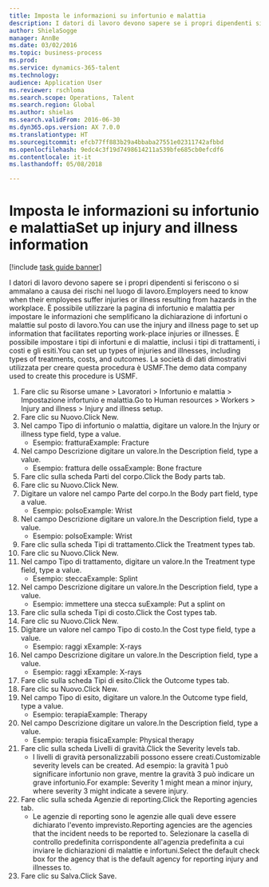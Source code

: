 ```yaml
--- 
title: Imposta le informazioni su infortunio e malattia
description: I datori di lavoro devono sapere se i propri dipendenti si feriscono o si ammalano a causa dei rischi nel luogo di lavoro.
author: ShielaSogge
manager: AnnBe
ms.date: 03/02/2016
ms.topic: business-process
ms.prod: 
ms.service: dynamics-365-talent
ms.technology: 
audience: Application User
ms.reviewer: rschloma
ms.search.scope: Operations, Talent
ms.search.region: Global
ms.author: shielas
ms.search.validFrom: 2016-06-30
ms.dyn365.ops.version: AX 7.0.0
ms.translationtype: HT
ms.sourcegitcommit: efcb77ff883b29a4bbaba27551e02311742afbbd
ms.openlocfilehash: 9edc4c3f19d7498614211a539bfe685cb0efcdf6
ms.contentlocale: it-it
ms.lasthandoff: 05/08/2018

---
```

# <a name="set-up-injury-and-illness-information"></a><span data-ttu-id="defa5-103">Imposta le informazioni su infortunio e malattia</span><span class="sxs-lookup"><span data-stu-id="defa5-103">Set up injury and illness information</span></span>

[!include [task guide banner](../../includes/task-guide-banner.md)]

<span data-ttu-id="defa5-104">I datori di lavoro devono sapere se i propri dipendenti si feriscono o si ammalano a causa dei rischi nel luogo di lavoro.</span><span class="sxs-lookup"><span data-stu-id="defa5-104">Employers need to know when their employees suffer injuries or illness resulting from hazards in the workplace.</span></span> <span data-ttu-id="defa5-105">È possibile utilizzare la pagina di infortunio e malattia per impostare le informazioni che semplificano la dichiarazione di infortuni o malattie sul posto di lavoro.</span><span class="sxs-lookup"><span data-stu-id="defa5-105">You can use the injury and illness page to set up information that facilitates reporting work-place injuries or illnesses.</span></span> <span data-ttu-id="defa5-106">È possibile impostare i tipi di infortuni e di malattie, inclusi i tipi di trattamenti, i costi e gli esiti.</span><span class="sxs-lookup"><span data-stu-id="defa5-106">You can set up types of injuries and illnesses, including types of treatments, costs, and outcomes.</span></span> <span data-ttu-id="defa5-107">La società di dati dimostrativi utilizzata per creare questa procedura è USMF.</span><span class="sxs-lookup"><span data-stu-id="defa5-107">The demo data company used to create this procedure is USMF.</span></span>

1. <span data-ttu-id="defa5-108">Fare clic su Risorse umane > Lavoratori > Infortunio e malattia > Impostazione infortunio e malattia.</span><span class="sxs-lookup"><span data-stu-id="defa5-108">Go to Human resources > Workers > Injury and illness > Injury and illness setup.</span></span>
2. <span data-ttu-id="defa5-109">Fare clic su Nuovo.</span><span class="sxs-lookup"><span data-stu-id="defa5-109">Click New.</span></span>
3. <span data-ttu-id="defa5-110">Nel campo Tipo di infortunio o malattia, digitare un valore.</span><span class="sxs-lookup"><span data-stu-id="defa5-110">In the Injury or illness type field, type a value.</span></span>
    * <span data-ttu-id="defa5-111">Esempio: frattura</span><span class="sxs-lookup"><span data-stu-id="defa5-111">Example: Fracture</span></span>  
4. <span data-ttu-id="defa5-112">Nel campo Descrizione digitare un valore.</span><span class="sxs-lookup"><span data-stu-id="defa5-112">In the Description field, type a value.</span></span>
    * <span data-ttu-id="defa5-113">Esempio: frattura delle ossa</span><span class="sxs-lookup"><span data-stu-id="defa5-113">Example: Bone fracture</span></span>  
5. <span data-ttu-id="defa5-114">Fare clic sulla scheda Parti del corpo.</span><span class="sxs-lookup"><span data-stu-id="defa5-114">Click the Body parts tab.</span></span>
6. <span data-ttu-id="defa5-115">Fare clic su Nuovo.</span><span class="sxs-lookup"><span data-stu-id="defa5-115">Click New.</span></span>
7. <span data-ttu-id="defa5-116">Digitare un valore nel campo Parte del corpo.</span><span class="sxs-lookup"><span data-stu-id="defa5-116">In the Body part field, type a value.</span></span>
    * <span data-ttu-id="defa5-117">Esempio: polso</span><span class="sxs-lookup"><span data-stu-id="defa5-117">Example: Wrist</span></span>  
8. <span data-ttu-id="defa5-118">Nel campo Descrizione digitare un valore.</span><span class="sxs-lookup"><span data-stu-id="defa5-118">In the Description field, type a value.</span></span>
    * <span data-ttu-id="defa5-119">Esempio: polso</span><span class="sxs-lookup"><span data-stu-id="defa5-119">Example: Wrist</span></span>  
9. <span data-ttu-id="defa5-120">Fare clic sulla scheda Tipi di trattamento.</span><span class="sxs-lookup"><span data-stu-id="defa5-120">Click the Treatment types tab.</span></span>
10. <span data-ttu-id="defa5-121">Fare clic su Nuovo.</span><span class="sxs-lookup"><span data-stu-id="defa5-121">Click New.</span></span>
11. <span data-ttu-id="defa5-122">Nel campo Tipo di trattamento, digitare un valore.</span><span class="sxs-lookup"><span data-stu-id="defa5-122">In the Treatment type field, type a value.</span></span>
    * <span data-ttu-id="defa5-123">Esempio: stecca</span><span class="sxs-lookup"><span data-stu-id="defa5-123">Example: Splint</span></span>  
12. <span data-ttu-id="defa5-124">Nel campo Descrizione digitare un valore.</span><span class="sxs-lookup"><span data-stu-id="defa5-124">In the Description field, type a value.</span></span>
    * <span data-ttu-id="defa5-125">Esempio: immettere una stecca su</span><span class="sxs-lookup"><span data-stu-id="defa5-125">Example: Put a splint on</span></span>  
13. <span data-ttu-id="defa5-126">Fare clic sulla scheda Tipi di costo.</span><span class="sxs-lookup"><span data-stu-id="defa5-126">Click the Cost types tab.</span></span>
14. <span data-ttu-id="defa5-127">Fare clic su Nuovo.</span><span class="sxs-lookup"><span data-stu-id="defa5-127">Click New.</span></span>
15. <span data-ttu-id="defa5-128">Digitare un valore nel campo Tipo di costo.</span><span class="sxs-lookup"><span data-stu-id="defa5-128">In the Cost type field, type a value.</span></span>
    * <span data-ttu-id="defa5-129">Esempio: raggi x</span><span class="sxs-lookup"><span data-stu-id="defa5-129">Example: X-rays</span></span>  
16. <span data-ttu-id="defa5-130">Nel campo Descrizione digitare un valore.</span><span class="sxs-lookup"><span data-stu-id="defa5-130">In the Description field, type a value.</span></span>
    * <span data-ttu-id="defa5-131">Esempio: raggi x</span><span class="sxs-lookup"><span data-stu-id="defa5-131">Example: X-rays</span></span>  
17. <span data-ttu-id="defa5-132">Fare clic sulla scheda Tipi di esito.</span><span class="sxs-lookup"><span data-stu-id="defa5-132">Click the Outcome types tab.</span></span>
18. <span data-ttu-id="defa5-133">Fare clic su Nuovo.</span><span class="sxs-lookup"><span data-stu-id="defa5-133">Click New.</span></span>
19. <span data-ttu-id="defa5-134">Nel campo Tipo di esito, digitare un valore.</span><span class="sxs-lookup"><span data-stu-id="defa5-134">In the Outcome type field, type a value.</span></span>
    * <span data-ttu-id="defa5-135">Esempio: terapia</span><span class="sxs-lookup"><span data-stu-id="defa5-135">Example: Therapy</span></span>  
20. <span data-ttu-id="defa5-136">Nel campo Descrizione digitare un valore.</span><span class="sxs-lookup"><span data-stu-id="defa5-136">In the Description field, type a value.</span></span>
    * <span data-ttu-id="defa5-137">Esempio: terapia fisica</span><span class="sxs-lookup"><span data-stu-id="defa5-137">Example: Physical therapy</span></span>  
21. <span data-ttu-id="defa5-138">Fare clic sulla scheda Livelli di gravità.</span><span class="sxs-lookup"><span data-stu-id="defa5-138">Click the Severity levels tab.</span></span>
    * <span data-ttu-id="defa5-139">I livelli di gravità personalizzabili possono essere creati.</span><span class="sxs-lookup"><span data-stu-id="defa5-139">Customizable severity levels can be created.</span></span> <span data-ttu-id="defa5-140">Ad esempio: la gravità 1 può significare infortunio non grave, mentre la gravità 3 può indicare un grave infortunio.</span><span class="sxs-lookup"><span data-stu-id="defa5-140">For example: Severity 1 might mean a minor injury, where severity 3 might indicate a severe injury.</span></span>  
22. <span data-ttu-id="defa5-141">Fare clic sulla scheda Agenzie di reporting.</span><span class="sxs-lookup"><span data-stu-id="defa5-141">Click the Reporting agencies tab.</span></span>
    * <span data-ttu-id="defa5-142">Le agenzie di reporting sono le agenzie alle quali deve essere dichiarato l'evento imprevisto.</span><span class="sxs-lookup"><span data-stu-id="defa5-142">Reporting agencies are the agencies that the incident needs to be reported to.</span></span> <span data-ttu-id="defa5-143">Selezionare la casella di controllo predefinita corrispondente all'agenzia predefinita a cui inviare le dichiarazioni di malattie e infortuni.</span><span class="sxs-lookup"><span data-stu-id="defa5-143">Select the default check box for the agency that is the default agency for reporting injury and illnesses to.</span></span>  
23. <span data-ttu-id="defa5-144">Fare clic su Salva.</span><span class="sxs-lookup"><span data-stu-id="defa5-144">Click Save.</span></span>


